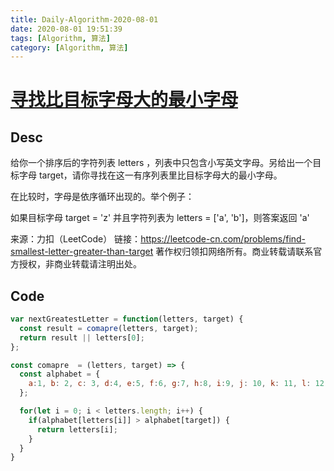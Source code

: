 ```yaml
---
title: Daily-Algorithm-2020-08-01
date: 2020-08-01 19:51:39
tags: [Algorithm, 算法]
category: [Algorithm, 算法]
---
```


# [寻找比目标字母大的最小字母](https://leetcode-cn.com/problems/find-smallest-letter-greater-than-target/)

## Desc

给你一个排序后的字符列表 letters ，列表中只包含小写英文字母。另给出一个目标字母 target，请你寻找在这一有序列表里比目标字母大的最小字母。

在比较时，字母是依序循环出现的。举个例子：

如果目标字母 target = 'z' 并且字符列表为 letters = ['a', 'b']，则答案返回 'a'

来源：力扣（LeetCode）
链接：https://leetcode-cn.com/problems/find-smallest-letter-greater-than-target
著作权归领扣网络所有。商业转载请联系官方授权，非商业转载请注明出处。



## Code

```js
var nextGreatestLetter = function(letters, target) {
  const result = comapre(letters, target);
  return result || letters[0];
};

const comapre  = (letters, target) => {
  const alphabet = {
    a:1, b: 2, c: 3, d:4, e:5, f:6, g:7, h:8, i:9, j: 10, k: 11, l: 12, m: 13, n: 14, o: 15, p: 16, q: 17, r: 18, s: 19, t: 20, u: 21, v: 22,  w: 23, x: 24, y : 25,  z: 26
  };

  for(let i = 0; i < letters.length; i++) {
    if(alphabet[letters[i]] > alphabet[target]) {
      return letters[i];
    }
  }
}
```

